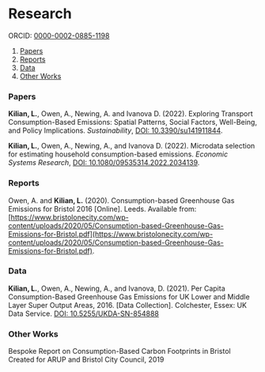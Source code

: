 # Research

ORCID: [0000-0002-0885-1198](https://orcid.org/0000-0002-0885-1198)

1. [Papers](#papers)
2. [Reports](#reports)
3. [Data](#data)
4. [Other Works](#other_works)

### <a name="papers"></a> Papers

**Kilian, L.**, Owen, A., Newing, A. and Ivanova D. (2022). Exploring Transport Consumption-Based Emissions: Spatial Patterns, Social Factors, Well-Being, and Policy Implications. _Sustainability_, [DOI: 10.3390/su141911844](https://www.mdpi.com/2071-1050/14/19/11844).

**Kilian, L.**, Owen, A., Newing, A., and Ivanova D. (2022). Microdata selection for estimating household consumption-based emissions. _Economic Systems Research_, [DOI: 10.1080/09535314.2022.2034139](https://www.tandfonline.com/doi/full/10.1080/09535314.2022.2034139).

### <a name="reports"></a> Reports

Owen, A. and **Kilian, L.** (2020). Consumption-based Greenhouse Gas Emissions for Bristol 2016 [Online]. Leeds. Available from: [https://www.bristolonecity.com/wp-content/uploads/2020/05/Consumption-based-Greenhouse-Gas-Emissions-for-Bristol.pdf](https://www.bristolonecity.com/wp-content/uploads/2020/05/Consumption-based-Greenhouse-Gas-Emissions-for-Bristol.pdf).

### <a name="data"></a> Data

**Kilian, L.**, Owen, A., Newing, A., and Ivanova, D. (2021). Per Capita Consumption-Based Greenhouse Gas Emissions for UK Lower and Middle Layer Super Output Areas, 2016. [Data Collection]. Colchester, Essex: UK Data Service. [DOI: 10.5255/UKDA-SN-854888](https://reshare.ukdataservice.ac.uk/854888/)

### <a name="other_works"></a> Other Works

Bespoke Report on Consumption-Based Carbon Footprints in Bristol Created for ARUP and Bristol City Council, 2019
